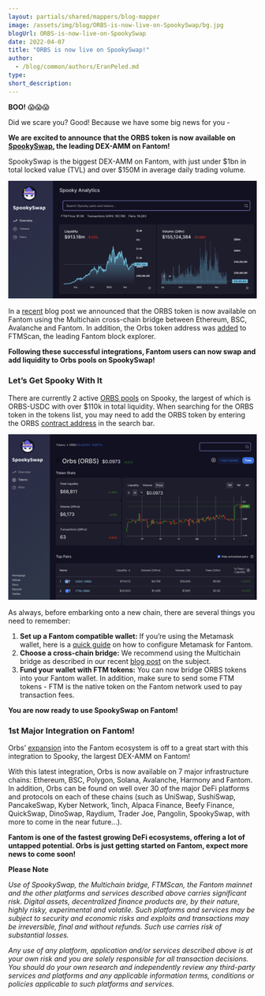 ```yaml
---
layout: partials/shared/mappers/blog-mapper
image: /assets/img/blog/ORBS-is-now-live-on-SpookySwap/bg.jpg
blogUrl: ORBS-is-now-live-on-SpookySwap
date: 2022-04-07
title: "ORBS is now live on SpookySwap!"
author:
  - /blog/common/authors/EranPeled.md
type:
short_description:
---
```


**BOO!** 😱😱😱

Did we scare you? Good! 
Because we have some big news for you - 

**We are excited to announce that the ORBS token is now available on [SpookySwap](https://spookyswap.finance/), the leading DEX-AMM on Fantom!**

SpookySwap is the biggest DEX-AMM on Fantom, with just under $1bn in total locked value (TVL) and over $150M in average daily trading volume.

![spooky](/assets/img/blog/ORBS-is-now-live-on-SpookySwap/image1.png)


In a [recent](https://www.orbs.com/Multichain/) blog post we announced that the ORBS token is now available on Fantom using the Multichain cross-chain bridge between Ethereum, BSC, Avalanche and Fantom. In addition, the Orbs token address was [added](https://www.orbs.com/FTMScan/) to FTMScan, the leading Fantom block explorer.

**Following these successful integrations, Fantom users can now swap and add liquidity to Orbs pools on SpookySwap!**


### Let’s Get Spooky With It


There are currently 2 active [ORBS pools](https://info.spookyswap.finance/token/0x3e01b7e242d5af8064cb9a8f9468ac0f8683617c) on Spooky, the largest of which is ORBS-USDC with over $110k in total liquidity. When searching for the ORBS token in the tokens list, you may need to add the ORBS token by entering the ORBS [contract address](https://ftmscan.com/token/0x3e01b7e242d5af8064cb9a8f9468ac0f8683617c) in the search bar.

![OrbsPools](/assets/img/blog/ORBS-is-now-live-on-SpookySwap/image2.png)


As always, before embarking onto a new chain, there are several things you need to remember:

1) **Set up a Fantom compatible wallet:** If you’re using the Metamask wallet, here is a [quick guide](https://docs.fantom.foundation/tutorials/set-up-metamask) on how to configure Metamask for Fantom.
2) **Choose a cross-chain bridge:** We recommend using the Multichain bridge as described in our recent [blog post](https://www.orbs.com/Multichain/) on the subject. 
3) **Fund your wallet with FTM tokens:** You can now bridge ORBS tokens into your Fantom wallet. In addition, make sure to send some FTM tokens - FTM is the native token on the Fantom network used to pay transaction fees. 

**You are now ready to use SpookySwap on Fantom!**


### 1st Major Integration on Fantom!

Orbs’ [expansion](https://www.orbs.com/Fantom/) into the Fantom ecosystem is off to a great start with this integration to Spooky, the largest DEX-AMM on Fantom!

With this latest integration, Orbs is now available on 7 major infrastructure chains: Ethereum, BSC, Polygon, Solana, Avalanche, Harmony and Fantom. In addition, Orbs can be found on well over 30 of the major DeFi platforms and protocols on each of these chains (such as UniSwap, SushiSwap, PancakeSwap, Kyber Network, 1inch, Alpaca Finance, Beefy Finance, QuickSwap, DinoSwap, Raydium, Trader Joe, Pangolin, SpookySwap, with more to come in the near future...).

**Fantom is one of the fastest growing DeFi ecosystems, offering a lot of untapped potential. Orbs is just getting started on Fantom, expect more news to come soon!**


<div class='line-separator'> </div>

**Please Note**

_Use of SpookySwap, the Multichain bridge, FTMScan, the Fantom mainnet and the other platforms and services described above carries significant risk. Digital assets, decentralized finance products are, by their nature, highly risky, experimental and volatile. Such platforms and services may be subject to security and economic risks and exploits and transactions may be irreversible, final and without refunds. Such use carries risk of substantial losses._

_Any use of any platform, application and/or services described above is at your own risk and you are solely responsible for all transaction decisions. You should do your own research and independently review any third-party services and platforms and any applicable information terms, conditions or policies applicable to such platforms and services._
